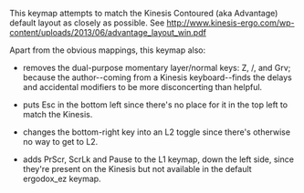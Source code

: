 This keymap attempts to match the Kinesis Contoured (aka Advantage) default
layout as closely as possible. See
http://www.kinesis-ergo.com/wp-content/uploads/2013/06/advantage_layout_win.pdf

Apart from the obvious mappings, this keymap also:

* removes the dual-purpose momentary layer/normal keys: Z, /, and Grv;
  because the author--coming from a Kinesis keyboard--finds the delays and
  accidental modifiers to be more disconcerting than helpful.

* puts Esc in the bottom left since there's no place for it in the top
  left to match the Kinesis.

* changes the bottom-right key into an L2 toggle since there's otherwise no
  way to get to L2.

* adds PrScr, ScrLk and Pause to the L1 keymap, down the left side, since
  they're present on the Kinesis but not available in the default
  ergodox_ez keymap.
